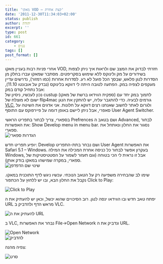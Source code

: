```yaml
---
title: 'מאקו VOD – קצת אחרת'
date: '2011-12-30T11:34:03+02:00'
status: publish
author: יהודה
excerpt: ''
type: post
id: 661
category:
    - נגנים
tags: []
post_format: []
---
```

אחרי פניות רבות בעניין מאקו VOD, חזרתי לבדוק את המצב שם ולראות איך ניתן לצפות בשידורים על מק ולינוקס ללא שימוש בסקריפטים. מסתבר שמאקו עברו בחלק מן הסדרות לנגן פלאש, שבסך הכל פועל לא רע. לסדרות אחרות (כמו רמזור), נדרשים עדיין מעקפים לצפיה במק. הפתעה לטובה היתה לי דווקא בלינוקס (נבדק על אובונטו 11.10), אבל נתחיל קודם במק:  
נכון לעכשיו, ניסיון של custup (ספקית הווידאו ברשת של מאקו) לתמוך במק יחד עם ישום לא מוצלח של flip4mac גורמים לבעיה. כדי להתגבר עליה, יש להתקין את הנגן [VLC](http://www.videolan.org/vlc/download-macosx.html), ולגרום לאתר לחשוב שאנחנו רצים דווקא על חלונות. אני אדגים את השיטה על סאפרי, אבל ניתן ליישם באופן דומה על פיירפוקס עם התוסף User Agent Switcher.

בספארי, צריך לבחור בתפריט הראשי Prefrences ושם בטאב ה Advanced, לבחור את האפשרות: Show Develop menu in menu bar. נסגור את החלון ונאתחל את ספארי.  
![הגדרות ספארי](https://img.skitch.com/20111228-kjbwn1ya1us757kd3yhtcrkirx.png)

יופיע תפריט חדש: Develop ושם נבחר בתת-התפריט User Agent את האפשרות Safari 5.1 – Windows. בעקרון אפשר לבחור כל כניסה אחרת המכילה את המילה Windows, אבל זו נראית לי הכי בטוחה (וגם תעזור לשמור על הסטטיסטיקות של ספארי, במקרה שמישהו במאקו בודק אותן).  
![שינוי שם הדפדפן](https://img.skitch.com/20111228-fhcppetmmx6shtj77pdsqxbx67.png)

שימו לב שהבחירה משפיעה רק על הטאב הנוכחי. עכשיו ניגש לדף התוכנית במאקו. נקבל את החלון הבא, ובו יש ללחוץ על הכתפור Click to Play:

![Click to Play](https://img.skitch.com/20111228-bwerwtcq2qipxnqm9y6ywnj85f.png)

יפתח טאב חדש ובו הווידאו ינסה לנגן. רוב הסיכויים שהוא יכשל, וכאן יש להעתיק את ה URL מראש הדף ולהדביק ב VLC.

![להעתיק את ה URL](https://img.skitch.com/20111228-f57921p9yiuxhs6igtjdeci7p9.png)

ב VLC, נבחר את האפשרות File-&gt;Open Network ונדביק את ה URL.

![Open Network](https://img.skitch.com/20111228-graukaq7utnuj15eafxwf7k643.png)  
![להדביק](https://img.skitch.com/20111228-88dcgisktijmai6ff14f49a4jj.png)

צפיה מהנה:

![סרט](https://img.skitch.com/20111228-1xyiamn37huhunpwkpy8yjpe36.jpg)
